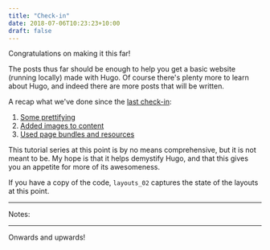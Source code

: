 ```yaml
---
title: "Check-in"
date: 2018-07-06T10:23:23+10:00
draft: false
---
```


Congratulations on making it this far!

The posts thus far should be enough to help you get a basic website (running locally) made with Hugo. Of course there's plenty more to learn about Hugo, and indeed there are more posts that will be written. 

A recap what we've done since the [last check-in](./../011/):

1. [Some prettifying](/012/)
1. [Added images to content](/013/)
1. [Used page bundles and resources](/014/)

This tutorial series at this point is by no means comprehensive, but it is not meant to be. My hope is that it helps demystify Hugo, and that this gives you an appetite for more of its awesomeness. 

If you have a copy of the code, `layouts_02` captures the state of the layouts at this point.

---

Notes:



---

Onwards and upwards!
